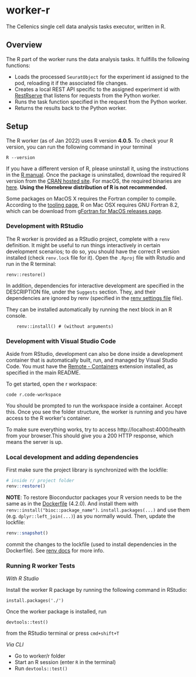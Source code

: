 # worker-r

The Cellenics single cell data analysis tasks executor, written in R.

## Overview

The R part of the worker runs the data analysis tasks. It fullfills the following functions:

- Loads the processed `SeuratObject` for the experiment id assigned to the pod, reloading it if the associated file changes.
- Creates a local REST API specific to the assigned experiment id with [RestRserve](https://restrserve.org/index.html) that listens for requests from the Python worker.
- Runs the task function specified in the request from the Python worker.
- Returns the results back to the Python worker.

## Setup

The R worker (as of Jan 2022) uses R version **4.0.5**. To check your R version, you can run the following command in your terminal

    R --version

If you have a different version of R, please uninstall it, using the instructions in the [R manual](https://cran.r-project.org/doc/manuals/r-release/R-admin.html#Uninstalling-under-macOS). Once the package is uninstalled, download the required R version from the [CRAN hosted site](https://cran.r-project.org/bin/). For macOS, the required binaries are [here](https://cran.r-project.org/bin/macosx/base/). **Using the Homebrew distribution of R is not recommended.**

Some packages on MacOS X requires the Fortran compiler to compile. According to the [tooling page](https://cran.r-project.org/bin/macosx/tools/), R on Mac OSX requires GNU Fortran 8.2, which can be download from [gFortran for MacOS releases page](https://github.com/fxcoudert/gfortran-for-macOS/releases).

### Development with RStudio

The R worker is provided as a RStudio project, complete with a `renv`
definition. It might be useful to run things interactively in certain
development scenarios; to do so, you should have the correct R version installed (check `renv.lock` file for it). Open the `.Rproj` file with Rstudio and run in the R terminal:

    renv::restore()

In addition, dependencies for interactive development are specified in the DESCRIPTION file, under
the `Suggests` section. They, and their dependencies are ignored by renv (specified in the
[renv settings file](renv/settings.dcf) file).

They can be installed automatically by running the next block in an R console.

```{r}
    renv::install() # (without arguments)
```

### Development with Visual Studio Code

Aside from RStudio, development can also be done inside a development container that is automatically built, run, and managed by Visual Studio Code. You must have the [Remote - Containers](https://marketplace.visualstudio.com/items?itemName=ms-vscode-remote.remote-containers) extension installed, as specified in the main README.

To get started, open the r workspace:

    code r.code-workspace

You should be prompted to run the workspace inside a container. Accept this. Once you see the folder structure, the worker is running and you have access to the R worker's container.

To make sure everything works, try to access http://localhost:4000/health from your browser.This should give you a 200 HTTP response, which means the server is up.

### Local development and adding dependencies

First make sure the project library is synchronized with the lockfile:

```R
# inside r/ project folder
renv::restore()
```

**NOTE**: To restore Bioconductor packages your R version needs to be the same as in the [Dockerfile](r/Dockerfile) (4.2.0). And install them with `renv::install("bioc::package_name")`.
`install.packages(...)` and use them (e.g. `dplyr::left_join(...)`) as you normally would. Then, update the lockfile:

```R
renv::snapshot()
```

commit the changes to the lockfile (used to install dependencies in the Dockerfile). See [renv docs](https://rstudio.github.io/renv/) for more info.


### Running R worker Tests

_With R Studio_

Install the worker R package by running the following command in RStudio:

    install.packages('./')

Once the worker package is installed, run

    devtools::test()

from the RStudio terminal or press `cmd+shift+T`

_Via CLI_

- Go to worker/r folder
- Start an R session (enter `R` in the terminal)
- Run `devtools::test()`
